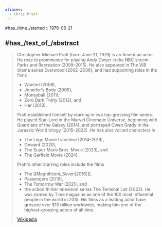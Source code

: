 ```yaml
---
aliases:
  - Chris Pratt
---
```


#has_/time_/started :: 1979-06-21 

## #has_/text_of_/abstract 

> Christopher Michael Pratt (born June 21, 1979) is an American actor. 
> He rose to prominence for playing Andy Dwyer in the NBC sitcom Parks and Recreation (2009–2015). 
> He also appeared in The WB drama series Everwood (2002–2006), and had supporting roles in the films 
> - Wanted (2008), 
> - Jennifer's Body (2009), 
> - Moneyball (2011), 
> - Zero Dark Thirty (2012), and 
> - Her (2013). 
>
> Pratt established himself by starring in two top-grossing film series. 
> He played Star-Lord in the Marvel Cinematic Universe, beginning with Guardians of the Galaxy (2014), 
> and portrayed Owen Grady in the Jurassic World trilogy (2015–2022). 
> He has also voiced characters in 
> - The Lego Movie franchise (2014–2019), 
> - Onward (2020), 
> - The Super Mario Bros. Movie (2023), and 
> - The Garfield Movie (2024). 
>
> Pratt's other starring roles include the films 
> - The [[Magnificent_Seven(2016)]], 
> - Passengers (2016), 
> - The Tomorrow War (2021), and 
> - the action thriller television series The Terminal List (2022). 
> He was named by Time magazine as one of the 100 most influential people in the world in 2015. 
> His films as a leading actor have grossed over $13 billion worldwide, 
> making him one of the highest-grossing actors of all time.
>
> [Wikipedia](https://en.wikipedia.org/wiki/Chris%20Pratt) 


